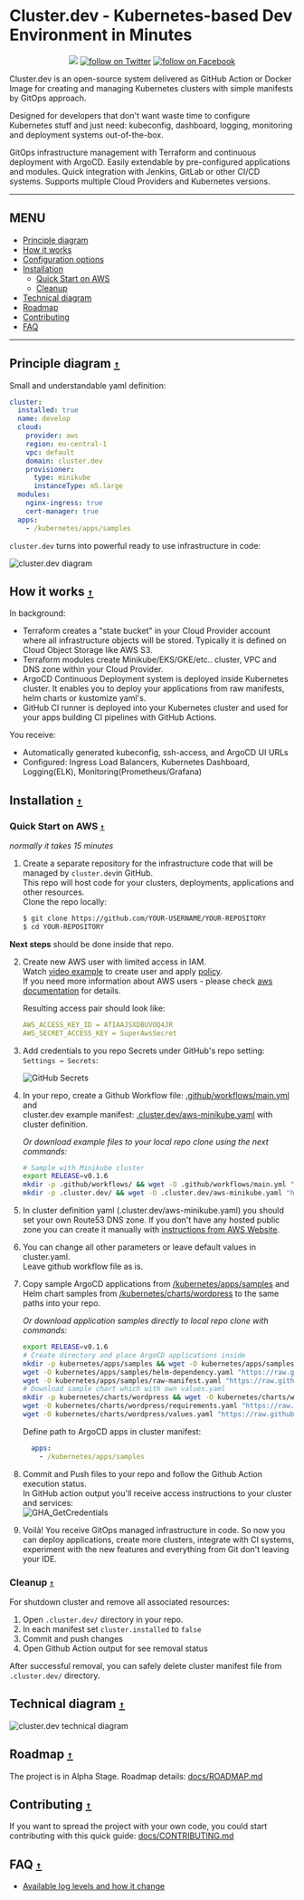 # Cluster.dev - Kubernetes-based Dev Environment in Minutes


<p align="center">
    <a href="https://cluster-dev.slack.com/join/shared_invite/zt-dhculpgn-EccDBxR8i7w65WCGNR1OEA" alt="Join Slack">
        <img src="https://img.shields.io/static/v1?label=SLACK&message=JOIN&color=4A154B&style=for-the-badge&logo=slack" /></a>
    <a href="https://twitter.com/intent/follow?screen_name=shalbcom">
        <img src="https://img.shields.io/static/v1?label=TWITTER&message=FOLLOW&color=1DA1F2&style=for-the-badge&logo=twitter"
            alt="follow on Twitter"></a>
    <a href="https://www.facebook.com/shalb/">
        <img src="https://img.shields.io/static/v1?label=FACEBOOK&message=FOLLOW&color=1877F2&style=for-the-badge&logo=facebook"
            alt="follow on Facebook"></a>


</p>

Cluster.dev is an open-source system delivered as GitHub Action or Docker Image for creating and managing Kubernetes clusters with simple manifests by GitOps approach.

Designed for developers that don't want waste time to configure Kubernetes stuff and just need: kubeconfig, dashboard, logging, monitoring and deployment systems out-of-the-box.

GitOps infrastructure management with Terraform and continuous deployment with ArgoCD. Easily extendable by pre-configured applications and modules. Quick integration with Jenkins, GitLab or  other CI/CD systems. Supports multiple Cloud Providers and Kubernetes versions.

----

## MENU

* [Principle diagram](#principle-diagram-)
* [How it works](#how-it-works-)
* [Configuration options](/docs/OPTIONS.md)
* [Installation](#installation-)
  * [Quick Start on AWS](#quick-start-on-aws-)
  * [Cleanup](#cleanup-)
* [Technical diagram](#technical-diagram-)
* [Roadmap](#roadmap-)
* [Contributing](#contributing-)
* [FAQ](#faq-)

----


## Principle diagram [`↑`](#menu)

Small and understandable yaml definition:

```yaml
cluster:
  installed: true
  name: develop
  cloud:
    provider: aws
    region: eu-central-1
    vpc: default
    domain: cluster.dev
    provisioner:
      type: minikube
      instanceType: m5.large
  modules:
    nginx-ingress: true
    cert-manager: true
  apps:
    - /kubernetes/apps/samples
```

`cluster.dev` turns into powerful ready to use infrastructure in code:

![cluster.dev diagram](docs/images/cluster-dev-diagram.png)

## How it works [`↑`](#menu)

In background:

* Terraform creates a "state bucket" in your Cloud Provider account where all infrastructure objects will be stored. Typically it is defined on Cloud Object Storage like AWS S3.
* Terraform modules create Minikube/EKS/GKE/etc.. cluster, VPC and DNS zone within your Cloud Provider.
* ArgoCD Continuous Deployment system is deployed inside Kubernetes cluster. It enables you to deploy your applications from raw manifests, helm charts or kustomize yaml's.
* GitHub CI runner is deployed into your Kubernetes cluster and used for your apps building CI pipelines with GitHub Actions.

You receive:

* Automatically generated kubeconfig, ssh-access, and ArgoCD UI URLs
* Configured: Ingress Load Balancers, Kubernetes Dashboard, Logging(ELK), Monitoring(Prometheus/Grafana)


## Installation [`↑`](#menu)

### Quick Start on AWS [`↑`](#menu)

_normally it takes 15 minutes_

1. Create a separate repository for the infrastructure code that will be managed by `cluster.dev`in GitHub.  
This repo will host code for your clusters, deployments, applications and other resources.  
Clone the repo locally:

    ```bash
    $ git clone https://github.com/YOUR-USERNAME/YOUR-REPOSITORY
    $ cd YOUR-REPOSITORY
    ```

**Next steps** should be done inside that repo.

2. Create new AWS user with limited access in IAM.  
Watch [video example](https://www.youtube.com/watch?v=ALF1Ku2lYys) to create user and apply [policy](install/aws_policy.json).  
If you need more information about AWS users - please check [aws documentation](https://docs.aws.amazon.com/IAM/latest/UserGuide/id_users_create.html#id_users_create_console) for details.  

    Resulting access pair should look like:

    ```yaml
    AWS_ACCESS_KEY_ID = ATIAAJSXDBUVOQ4JR
    AWS_SECRET_ACCESS_KEY = SuperAwsSecret
    ```


3. Add credentials to you repo Secrets under GitHub's repo setting: `Settings → Secrets`:  

    ![GitHub Secrets](docs/images/gh-secrets.png)

4. In your repo, create a Github Workflow file: [.github/workflows/main.yml](.github/workflows/main.yml) and  
 cluster.dev example manifest: [.cluster.dev/aws-minikube.yaml](.cluster.dev/aws-minikube.yaml) with cluster definition.

    _Or download example files to your local repo clone using the next commands:_


    ```bash
    # Sample with Minikube cluster
    export RELEASE=v0.1.6
    mkdir -p .github/workflows/ && wget -O .github/workflows/main.yml "https://raw.githubusercontent.com/shalb/cluster.dev/${RELEASE}/.github/workflows/aws.yml"
    mkdir -p .cluster.dev/ && wget -O .cluster.dev/aws-minikube.yaml "https://raw.githubusercontent.com/shalb/cluster.dev/${RELEASE}/.cluster.dev/aws-minikube.yaml"
    ```

5. In cluster definition yaml (.cluster.dev/aws-minikube.yaml) you should set your own Route53 DNS zone. If you don't have any hosted public zone you can create it manually with [instructions from AWS Website](https://docs.aws.amazon.com/Route53/latest/DeveloperGuide/CreatingHostedZone.html).

6. You can change all other parameters or leave default values in cluster.yaml.  
Leave github workflow file as is.

7. Copy sample ArgoCD applications from [/kubernetes/apps/samples](https://github.com/shalb/cluster.dev/tree/master/kubernetes/apps/samples) and Helm chart samples from [/kubernetes/charts/wordpress](https://github.com/shalb/cluster.dev/tree/master/kubernetes/charts/wordpress) to the same paths into your repo.

    _Or download application samples directly to local repo clone with commands:_

    ```bash
    export RELEASE=v0.1.6
    # Create directory and place ArgoCD applications inside
    mkdir -p kubernetes/apps/samples && wget -O kubernetes/apps/samples/helm-all-in-app.yaml "https://raw.githubusercontent.com/shalb/cluster.dev/${RELEASE}/kubernetes/apps/samples/helm-all-in-app.yaml"
    wget -O kubernetes/apps/samples/helm-dependency.yaml "https://raw.githubusercontent.com/shalb/cluster.dev/${RELEASE}/kubernetes/apps/samples/helm-dependency.yaml"
    wget -O kubernetes/apps/samples/raw-manifest.yaml "https://raw.githubusercontent.com/shalb/cluster.dev/${RELEASE}/kubernetes/apps/samples/raw-manifest.yaml"
    # Download sample chart which with own values.yaml
    mkdir -p kubernetes/charts/wordpress && wget -O kubernetes/charts/wordpress/Chart.yaml "https://raw.githubusercontent.com/shalb/cluster.dev/${RELEASE}/kubernetes/charts/wordpress/Chart.yaml"
    wget -O kubernetes/charts/wordpress/requirements.yaml "https://raw.githubusercontent.com/shalb/cluster.dev/${RELEASE}/kubernetes/charts/wordpress/requirements.yaml"
    wget -O kubernetes/charts/wordpress/values.yaml "https://raw.githubusercontent.com/shalb/cluster.dev/${RELEASE}/kubernetes/charts/wordpress/values.yaml"
    ```

    Define path to ArgoCD apps in cluster manifest:

    ```yaml
      apps:
        - /kubernetes/apps/samples
    ```

8. Commit and Push files to your repo and follow the Github Action execution status.  
In GitHub action output you'll receive access instructions to your cluster and services:  
![GHA_GetCredentials](docs/images/gha_get_credentials.png)

9. Voilà! You receive GitOps managed infrastructure in code. So now you can deploy applications, create more clusters, integrate with CI systems, experiment with the new features and everything from Git don't leaving your IDE.

### Cleanup [`↑`](#menu)

For shutdown cluster and remove all associated resources:

1. Open `.cluster.dev/` directory in your repo.
2. In each manifest set `cluster.installed` to `false`
3. Commit and push changes
4. Open Github Action output for see removal status

After successful removal, you can safely delete cluster manifest file from `.cluster.dev/` directory.


## Technical diagram [`↑`](#menu)

![cluster.dev technical diagram](docs/images/cluster-dev-technical-diagram.png)

## Roadmap [`↑`](#menu)

The project is in Alpha Stage. Roadmap details: [docs/ROADMAP.md](docs/ROADMAP.md)

## Contributing [`↑`](#menu)

If you want to spread the project with your own code, you could start contributing with this quick guide: [docs/CONTRIBUTING.md](docs/CONTRIBUTING.md)

## FAQ [`↑`](#menu)

* [Available log levels and how it change](https://github.com/shalb/cluster.dev/blob/master/docs/bash-logging.md#logging-levels)
